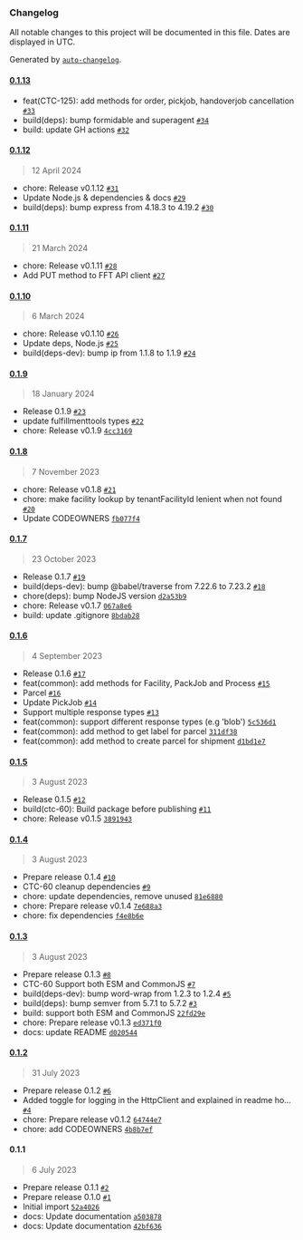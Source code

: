 ### Changelog

All notable changes to this project will be documented in this file. Dates are displayed in UTC.

Generated by [`auto-changelog`](https://github.com/CookPete/auto-changelog).

#### [0.1.13](https://github.com/fulfillmenttools/fulfillmenttools-sdk-typescript/compare/0.1.12...0.1.13)

- feat(CTC-125): add methods for order, pickjob, handoverjob cancellation [`#33`](https://github.com/fulfillmenttools/fulfillmenttools-sdk-typescript/pull/33)
- build(deps): bump formidable and superagent [`#34`](https://github.com/fulfillmenttools/fulfillmenttools-sdk-typescript/pull/34)
- build: update GH actions [`#32`](https://github.com/fulfillmenttools/fulfillmenttools-sdk-typescript/pull/32)

#### [0.1.12](https://github.com/fulfillmenttools/fulfillmenttools-sdk-typescript/compare/0.1.11...0.1.12)

> 12 April 2024

- chore: Release v0.1.12 [`#31`](https://github.com/fulfillmenttools/fulfillmenttools-sdk-typescript/pull/31)
- Update Node.js & dependencies & docs [`#29`](https://github.com/fulfillmenttools/fulfillmenttools-sdk-typescript/pull/29)
- build(deps): bump express from 4.18.3 to 4.19.2 [`#30`](https://github.com/fulfillmenttools/fulfillmenttools-sdk-typescript/pull/30)

#### [0.1.11](https://github.com/fulfillmenttools/fulfillmenttools-sdk-typescript/compare/0.1.10...0.1.11)

> 21 March 2024

- chore: Release v0.1.11 [`#28`](https://github.com/fulfillmenttools/fulfillmenttools-sdk-typescript/pull/28)
- Add PUT method to FFT API client [`#27`](https://github.com/fulfillmenttools/fulfillmenttools-sdk-typescript/pull/27)

#### [0.1.10](https://github.com/fulfillmenttools/fulfillmenttools-sdk-typescript/compare/0.1.9...0.1.10)

> 6 March 2024

- chore: Release v0.1.10 [`#26`](https://github.com/fulfillmenttools/fulfillmenttools-sdk-typescript/pull/26)
- Update deps, Node.js [`#25`](https://github.com/fulfillmenttools/fulfillmenttools-sdk-typescript/pull/25)
- build(deps-dev): bump ip from 1.1.8 to 1.1.9 [`#24`](https://github.com/fulfillmenttools/fulfillmenttools-sdk-typescript/pull/24)

#### [0.1.9](https://github.com/fulfillmenttools/fulfillmenttools-sdk-typescript/compare/0.1.8...0.1.9)

> 18 January 2024

- Release 0.1.9 [`#23`](https://github.com/fulfillmenttools/fulfillmenttools-sdk-typescript/pull/23)
- update fulfillmenttools types [`#22`](https://github.com/fulfillmenttools/fulfillmenttools-sdk-typescript/pull/22)
- chore: Release v0.1.9 [`4cc3169`](https://github.com/fulfillmenttools/fulfillmenttools-sdk-typescript/commit/4cc3169e0765835523aa5e93583add583b6c4d63)

#### [0.1.8](https://github.com/fulfillmenttools/fulfillmenttools-sdk-typescript/compare/0.1.7...0.1.8)

> 7 November 2023

- chore: Release v0.1.8 [`#21`](https://github.com/fulfillmenttools/fulfillmenttools-sdk-typescript/pull/21)
- chore: make facility lookup by tenantFacilityId lenient when not found [`#20`](https://github.com/fulfillmenttools/fulfillmenttools-sdk-typescript/pull/20)
- Update CODEOWNERS [`fb077f4`](https://github.com/fulfillmenttools/fulfillmenttools-sdk-typescript/commit/fb077f47b81f17f0a7c2c810048cc68149685368)

#### [0.1.7](https://github.com/fulfillmenttools/fulfillmenttools-sdk-typescript/compare/0.1.6...0.1.7)

> 23 October 2023

- Release 0.1.7 [`#19`](https://github.com/fulfillmenttools/fulfillmenttools-sdk-typescript/pull/19)
- build(deps-dev): bump @babel/traverse from 7.22.6 to 7.23.2 [`#18`](https://github.com/fulfillmenttools/fulfillmenttools-sdk-typescript/pull/18)
- chore(deps): bump NodeJS version [`d2a53b9`](https://github.com/fulfillmenttools/fulfillmenttools-sdk-typescript/commit/d2a53b9b0c3e07da41180c0f568e4f50189c376d)
- chore: Release v0.1.7 [`067a8e6`](https://github.com/fulfillmenttools/fulfillmenttools-sdk-typescript/commit/067a8e6135f68655379b7dcc6fb9f247f9207733)
- build: update .gitignore [`8bdab28`](https://github.com/fulfillmenttools/fulfillmenttools-sdk-typescript/commit/8bdab28af68b72bc61029d509e485bd41381044e)

#### [0.1.6](https://github.com/fulfillmenttools/fulfillmenttools-sdk-typescript/compare/0.1.5...0.1.6)

> 4 September 2023

- Release 0.1.6 [`#17`](https://github.com/fulfillmenttools/fulfillmenttools-sdk-typescript/pull/17)
- feat(common): add methods for Facility, PackJob and Process [`#15`](https://github.com/fulfillmenttools/fulfillmenttools-sdk-typescript/pull/15)
- Parcel [`#16`](https://github.com/fulfillmenttools/fulfillmenttools-sdk-typescript/pull/16)
- Update PickJob [`#14`](https://github.com/fulfillmenttools/fulfillmenttools-sdk-typescript/pull/14)
- Support multiple response types [`#13`](https://github.com/fulfillmenttools/fulfillmenttools-sdk-typescript/pull/13)
- feat(common): support different response types (e.g 'blob') [`5c536d1`](https://github.com/fulfillmenttools/fulfillmenttools-sdk-typescript/commit/5c536d1cfb8a94a1da94a9ddfa5f74a12975ef09)
- feat(common): add method to get label for parcel [`311df38`](https://github.com/fulfillmenttools/fulfillmenttools-sdk-typescript/commit/311df38d219cb0ca690b5a69f40bc33b68725270)
- feat(common): add method to create parcel for shipment [`d1bd1e7`](https://github.com/fulfillmenttools/fulfillmenttools-sdk-typescript/commit/d1bd1e7d24dad09be0ad582a8b2275ce98c855e1)

#### [0.1.5](https://github.com/fulfillmenttools/fulfillmenttools-sdk-typescript/compare/0.1.4...0.1.5)

> 3 August 2023

- Release 0.1.5 [`#12`](https://github.com/fulfillmenttools/fulfillmenttools-sdk-typescript/pull/12)
- build(ctc-60): Build package before publishing [`#11`](https://github.com/fulfillmenttools/fulfillmenttools-sdk-typescript/pull/11)
- chore: Release v0.1.5 [`3891943`](https://github.com/fulfillmenttools/fulfillmenttools-sdk-typescript/commit/3891943d79336f92486777b65ffd528ae513d36a)

#### [0.1.4](https://github.com/fulfillmenttools/fulfillmenttools-sdk-typescript/compare/0.1.3...0.1.4)

> 3 August 2023

- Prepare release 0.1.4 [`#10`](https://github.com/fulfillmenttools/fulfillmenttools-sdk-typescript/pull/10)
- CTC-60 cleanup dependencies [`#9`](https://github.com/fulfillmenttools/fulfillmenttools-sdk-typescript/pull/9)
- chore: update dependencies, remove unused [`81e6880`](https://github.com/fulfillmenttools/fulfillmenttools-sdk-typescript/commit/81e68809676880d782768bc20d60a972787e9b60)
- chore: Prepare release v0.1.4 [`7e688a3`](https://github.com/fulfillmenttools/fulfillmenttools-sdk-typescript/commit/7e688a34e89e591ba3d5049ba46e166e607de9ba)
- chore: fix dependencies [`f4e8b6e`](https://github.com/fulfillmenttools/fulfillmenttools-sdk-typescript/commit/f4e8b6e42efd43141e83403e6b363032bc2a64b6)

#### [0.1.3](https://github.com/fulfillmenttools/fulfillmenttools-sdk-typescript/compare/0.1.2...0.1.3)

> 3 August 2023

- Prepare release 0.1.3 [`#8`](https://github.com/fulfillmenttools/fulfillmenttools-sdk-typescript/pull/8)
- CTC-60 Support both ESM and CommonJS [`#7`](https://github.com/fulfillmenttools/fulfillmenttools-sdk-typescript/pull/7)
- build(deps-dev): bump word-wrap from 1.2.3 to 1.2.4 [`#5`](https://github.com/fulfillmenttools/fulfillmenttools-sdk-typescript/pull/5)
- build(deps): bump semver from 5.7.1 to 5.7.2 [`#3`](https://github.com/fulfillmenttools/fulfillmenttools-sdk-typescript/pull/3)
- build: support both ESM and CommonJS [`22fd29e`](https://github.com/fulfillmenttools/fulfillmenttools-sdk-typescript/commit/22fd29e2e2381fad8ea61ea699018d834c5f66bc)
- chore: Prepare release v0.1.3 [`ed371f0`](https://github.com/fulfillmenttools/fulfillmenttools-sdk-typescript/commit/ed371f0423e86da1d19e8ddc9f5ef7f05acd1fbf)
- docs: update README [`d020544`](https://github.com/fulfillmenttools/fulfillmenttools-sdk-typescript/commit/d020544eef844dab37fe4b386ab983daf9f0d971)

#### [0.1.2](https://github.com/fulfillmenttools/fulfillmenttools-sdk-typescript/compare/0.1.1...0.1.2)

> 31 July 2023

- Prepare release 0.1.2 [`#6`](https://github.com/fulfillmenttools/fulfillmenttools-sdk-typescript/pull/6)
- Added toggle for logging in the HttpClient and explained in readme ho… [`#4`](https://github.com/fulfillmenttools/fulfillmenttools-sdk-typescript/pull/4)
- chore: Prepare release v0.1.2 [`64744e7`](https://github.com/fulfillmenttools/fulfillmenttools-sdk-typescript/commit/64744e77a913412f6183ff89105aefb1ac21b9ab)
- chore: add CODEOWNERS [`4b8b7ef`](https://github.com/fulfillmenttools/fulfillmenttools-sdk-typescript/commit/4b8b7ef7f1b78b34427f5761bc74ec45a6253a5a)

#### 0.1.1

> 6 July 2023

- Prepare release 0.1.1 [`#2`](https://github.com/fulfillmenttools/fulfillmenttools-sdk-typescript/pull/2)
- Prepare release 0.1.0 [`#1`](https://github.com/fulfillmenttools/fulfillmenttools-sdk-typescript/pull/1)
- Initial import [`52a4026`](https://github.com/fulfillmenttools/fulfillmenttools-sdk-typescript/commit/52a402666bb1639d99189f3f3eeb3acae021dae6)
- docs: Update documentation [`a503878`](https://github.com/fulfillmenttools/fulfillmenttools-sdk-typescript/commit/a503878a881ddb9408888c9a4e8dc7de13b33725)
- docs: Update documentation [`42bf636`](https://github.com/fulfillmenttools/fulfillmenttools-sdk-typescript/commit/42bf6365c3a48dea20b1e8ab5faf21d6b1db7da1)
